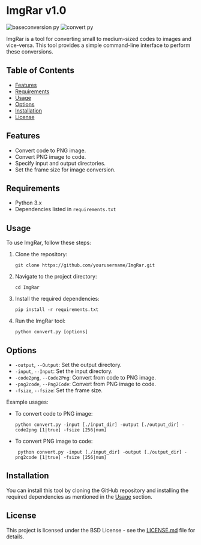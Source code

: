 # ImgRar v1.0

![baseconversion py](https://github.com/Otherwa/Imgrar/assets/67428572/348e23c9-486e-4a58-96fe-f290f1697068)
![convert py](https://github.com/Otherwa/Imgrar/assets/67428572/1ef03222-8e7c-4c17-a3fe-4d32176d7534)


ImgRar is a tool for converting small to medium-sized codes to images and vice-versa. This tool provides a simple command-line interface to perform these conversions.

## Table of Contents

- [Features](#features)
- [Requirements](#requirements)
- [Usage](#usage)
- [Options](#options)
- [Installation](#installation)
- [License](#license)

## Features

- Convert code to PNG image.
- Convert PNG image to code.
- Specify input and output directories.
- Set the frame size for image conversion.

## Requirements

- Python 3.x
- Dependencies listed in `requirements.txt`

## Usage

To use ImgRar, follow these steps:

1. Clone the repository:

   ```
   git clone https://github.com/yourusername/ImgRar.git
   ```

2. Navigate to the project directory:

   ```
   cd ImgRar
   ```

3. Install the required dependencies:

   ```
   pip install -r requirements.txt
   ```

4. Run the ImgRar tool:
   ```
   python convert.py [options]
   ```

## Options

- `-output`, `--Output`: Set the output directory.
- `-input`, `--Input`: Set the input directory.
- `-code2png`, `--Code2Png`: Convert from code to PNG image.
- `-png2code`, `--Png2Code`: Convert from PNG image to code.
- `-fsize`, `--fsize`: Set the frame size.

Example usages:

- To convert code to PNG image:

  ```
  python convert.py -input [./input_dir] -output [./output_dir] -code2png [1|true] -fsize [256|num]
  ```

- To convert PNG image to code:
  ```
   python convert.py -input [./input_dir] -output [./output_dir] -png2code [1|true] -fsize [256|num]
  ```

## Installation

You can install this tool by cloning the GitHub repository and installing the required dependencies as mentioned in the [Usage](#usage) section.

## License

This project is licensed under the BSD License - see the [LICENSE.md](LICENSE) file for details.
